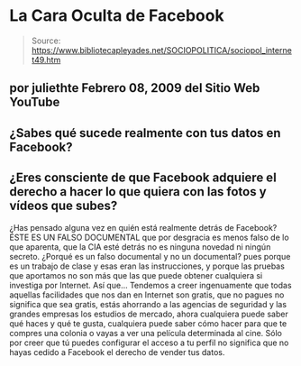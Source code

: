 # La Cara Oculta de Facebook

> Source: https://www.bibliotecapleyades.net/SOCIOPOLITICA/sociopol_internet49.htm

por
juliethte
Febrero 08, 2009
del Sitio Web
YouTube
-
¿Sabes qué sucede realmente con tus datos en
Facebook?
-
¿Eres consciente de
que Facebook adquiere el derecho a hacer lo que quiera con las fotos y
vídeos que subes?
-
¿Has pensado alguna vez en quién está realmente detrás de Facebook?
ÉSTE ES UN FALSO DOCUMENTAL que por desgracia es menos falso de lo que
aparenta, que la CIA esté detrás no es ninguna novedad ni ningún secreto.
¿Porqué
es un falso documental y no un documental? pues porque es un trabajo de
clase y esas eran las instrucciones, y porque las pruebas que aportamos no
son más que las que puede obtener cualquiera si investiga por Internet.
Así
que...
Tendemos a creer ingenuamente que todas aquellas facilidades que nos dan en
Internet son gratis, que no pagues no significa que sea gratis, estás
ahorrando a las agencias de seguridad y las grandes empresas los estudios de
mercado, ahora cualquiera puede saber qué haces y qué te gusta, cualquiera
puede saber cómo hacer para que te compres una colonia o vayas a ver una
película determinada al cine.
Sólo por creer que tú puedes configurar el
acceso a tu perfil no significa que no hayas cedido a Facebook el derecho de
vender tus datos.

